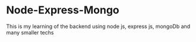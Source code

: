 # Node-Express-Mongo
This is my learning of the backend using node js, express js, mongoDb and many smaller techs 
